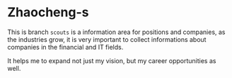 # Zhaocheng-s
This is branch `scouts` is a information area for positions and companies, as the industries grow, it is very important to collect informations about companies in the financial and IT fields.

It helps me to expand not just my vision, but my career opportunities as well.
